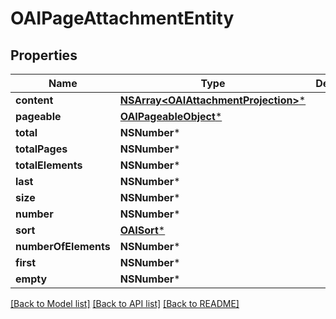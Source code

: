 # OAIPageAttachmentEntity

## Properties
Name | Type | Description | Notes
------------ | ------------- | ------------- | -------------
**content** | [**NSArray&lt;OAIAttachmentProjection&gt;***](OAIAttachmentProjection) |  | [optional] 
**pageable** | [**OAIPageableObject***](OAIPageableObject) |  | [optional] 
**total** | **NSNumber*** |  | [optional] 
**totalPages** | **NSNumber*** |  | [optional] 
**totalElements** | **NSNumber*** |  | [optional] 
**last** | **NSNumber*** |  | [optional] 
**size** | **NSNumber*** |  | [optional] 
**number** | **NSNumber*** |  | [optional] 
**sort** | [**OAISort***](OAISort) |  | [optional] 
**numberOfElements** | **NSNumber*** |  | [optional] 
**first** | **NSNumber*** |  | [optional] 
**empty** | **NSNumber*** |  | [optional] 

[[Back to Model list]](../README#documentation-for-models) [[Back to API list]](../README#documentation-for-api-endpoints) [[Back to README]](../README)


